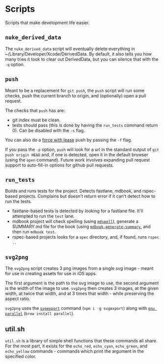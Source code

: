 # Scripts

Scripts that make development life easier.

## `nuke_derived_data`

The `nuke_derived_data` script will eventually delete everything in ~/Library/Developer/Xcode/DerivedData. By default, it also tells you how many tries it took to clear out DerivedData, but you can silence that with the `-q` option.

## `push`

Meant to be a replacement for `git push`, the `push` script will run some checks, push the current branch to origin, and (optionally) open a pull request.

The checks that `push` has are:

- git index must be clean.
- tests should pass (this is done by having the `run_tests` command return 0). Can be disabled with the `-s` flag.

You can also do a [force with lease](https://blog.developer.atlassian.com/force-with-lease/) push by passing the `-f` flag.

If you pass the `-p` option, `push` will look for a url in the standard output of `git push origin HEAD` and, if one is detected, open it in the default browser (using the `open` command). Future work involves expanding pull request support to auto-fill-in options for github pull requests.

## `run_tests`

Builds and runs tests for the project. Detects fastlane, mdbook, and rspec-based projects. Complains but doesn't return error if it can't detect how to run the tests.

- fastlane-based tests is detected by looking for a fastlane file. It'll attempted to run the `test` lane.
- mdbook project will check spelling (using [`mdspell`](https://github.com/mtuchowski/mdspell)), generate a SUMMARY.md file for the book (using [`mdbook-generate-summary`](https://github.com/younata/mdbook-generate-summary), and then run `mdbook test`.
- rspec-based projects looks for a `spec` directory, and, if found, runs `rspec .`.

## `svg2png`

The `svg2png` script creates 3 png images from a single svg image - meant for use in creating assets for use in iOS apps.

The first argument is the path to the svg image to use, the second argument is the width of the image to use. `svg2png` then creates 3 images, at the given width, at twice that width, and at 3 times that width - while preserving the aspect ratio.

`svg2png` uses the [`svgexport`](https://github.com/shakiba/svgexport) command (`npm i -g svgexport`) along with [`gnu parallel`](https://www.gnu.org/software/parallel/) (`brew install parallel`).

## util.sh

`util.sh` is a library of simple shell functions that these commands all share. For the most part, it exists for the `echo_red`, `echo_cyan`, `echo_green`, and `echo_yellow` commands - commands which print the argument in the specified color.
